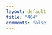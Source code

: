 ```yaml
---
layout: default
title: "404"
comments: false
---
```


<script type="text/javascript" src="http://www.qq.com/404/search_children.js" charset="utf-8"></script>